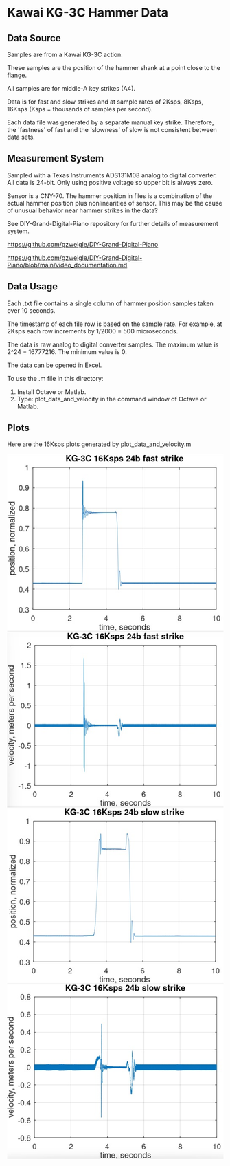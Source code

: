 # Kawai KG-3C Hammer Data

## Data Source

Samples are from a Kawai KG-3C action.

These samples are the position of the hammer shank at a point close to the flange.

All samples are for middle-A key strikes (A4).

Data is for fast and slow strikes and at sample rates of 2Ksps, 8Ksps, 16Ksps
(Ksps = thousands of samples per second).

Each data file was generated by a separate manual key strike.
Therefore, the 'fastness' of fast and the 'slowness' of slow is
not consistent between data sets.

## Measurement System

Sampled with a Texas Instruments ADS131M08 analog to digital converter.
All data is 24-bit. Only using positive voltage so upper bit is always zero.

Sensor is a CNY-70. The hammer position in files is a combination of the actual
hammer position plus nonlinearities of sensor. This may be the cause of unusual
behavior near hammer strikes in the data?

See DIY-Grand-Digital-Piano repository for further details of measurement system.

https://github.com/gzweigle/DIY-Grand-Digital-Piano

https://github.com/gzweigle/DIY-Grand-Digital-Piano/blob/main/video_documentation.md

## Data Usage

Each .txt file contains a single column of hammer position samples taken over 10 seconds.

The timestamp of each file row is based on the sample rate.  For example, at 2Ksps
each row increments by 1/2000 = 500 microseconds.

The data is raw analog to digital converter samples. The maximum value is
2^24 = 16777216.  The minimum value is 0.

The data can be opened in Excel.

To use the .m file in this directory:
1. Install Octave or Matlab.
2. Type:
   plot_data_and_velocity
   in the command window of Octave or Matlab.

## Plots

Here are the 16Ksps plots generated by plot_data_and_velocity.m

![alt text](hammer_16K_24b_fast.jpg)
![alt text](velocity_16K_24b_fast.jpg)
![alt text](hammer_16K_24b_slow.jpg)
![alt text](velocity_16K_24b_slow.jpg)